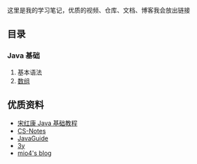 这里是我的学习笔记，优质的视频、仓库、文档、博客我会放出链接
## 目录
### Java 基础
1. 基本语法
2. [数组](./JavaBase/doc/数组.md)

## 优质资料
* [宋红康 Java 基础教程](https://www.bilibili.com/video/av48144058)
* [CS-Notes](https://github.com/CyC2018/CS-Notes)
* [JavaGuide](https://github.com/Snailclimb/JavaGuide)
* [3y](https://github.com/ZhongFuCheng3y/3y)
* [mio4's blog](https://mio4.github.io/)